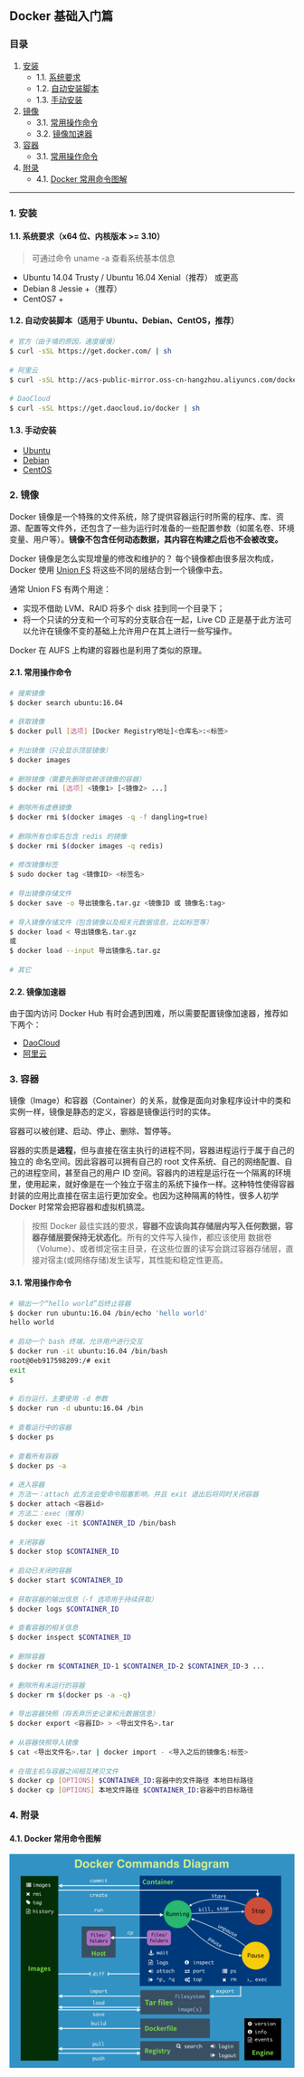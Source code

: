 Docker 基础入门篇
---

### 目录

1. [安装](#2-安装)
    - 1.1. [系统要求](#11-系统要求)
    - 1.2. [自动安装脚本](#12-自动安装脚本)
    - 1.3. [手动安装](#13-手动安装)
2. [镜像](#2-镜像)
	- 3.1. [常用操作命令](#21-常用操作命令)
	- 3.2. [镜像加速器](#22-镜像加速器)
3. [容器](#3-容器)
	- 3.1. [常用操作命令](#31-常用操作命令)
4. [附录](#4-附录)
	- 4.1. [Docker 常用命令图解](#41-docker-常用命令图解) 

---


### 1. 安装

#### 1.1. 系统要求（x64 位、内核版本 >= 3.10）

> 可通过命令 uname -a 查看系统基本信息

+ Ubuntu 14.04 Trusty / Ubuntu 16.04 Xenial（推荐） 或更高
+ Debian 8 Jessie +（推荐）
+ CentOS7 +

#### 1.2. 自动安装脚本（适用于 Ubuntu、Debian、CentOS，推荐）

```bash
# 官方（由于墙的原因，速度缓慢）
$ curl -sSL https://get.docker.com/ | sh

# 阿里云
$ curl -sSL http://acs-public-mirror.oss-cn-hangzhou.aliyuncs.com/docker-engine/internet | sh -

# DaoCloud
$ curl -sSL https://get.daocloud.io/docker | sh
```

#### 1.3. 手动安装

+ [Ubuntu](https://www.docker.com/docker-ubuntu)
+ [Debian](https://www.docker.com/docker-debian)
+ [CentOS](https://www.docker.com/docker-centos-distribution)
    
### 2. 镜像

Docker 镜像是一个特殊的文件系统，除了提供容器运行时所需的程序、库、资源、配置等文件外，还包含了一些为运行时准备的一些配置参数（如匿名卷、环境变量、用户等）。**镜像不包含任何动态数据，其内容在构建之后也不会被改变。**

Docker 镜像是怎么实现增量的修改和维护的？ 每个镜像都由很多层次构成，Docker 使用 [Union FS](https://en.wikipedia.org/wiki/Union_mount) 将这些不同的层结合到一个镜像中去。

通常 Union FS 有两个用途：

- 实现不借助 LVM、RAID 将多个 disk 挂到同一个目录下；
- 将一个只读的分支和一个可写的分支联合在一起，Live CD 正是基于此方法可以允许在镜像不变的基础上允许用户在其上进行一些写操作。

Docker 在 AUFS 上构建的容器也是利用了类似的原理。

#### 2.1. 常用操作命令

```bash
# 搜索镜像
$ docker search ubuntu:16.04

# 获取镜像
$ docker pull [选项] [Docker Registry地址]<仓库名>:<标签>

# 列出镜像（只会显示顶层镜像）
$ docker images

# 删除镜像（需要先删除依赖该镜像的容器）
$ docker rmi [选项] <镜像1> [<镜像2> ...]

# 删除所有虚悬镜像
$ docker rmi $(docker images -q -f dangling=true)

# 删除所有仓库名包含 redis 的镜像
$ docker rmi $(docker images -q redis)

# 修改镜像标签
$ sudo docker tag <镜像ID> <标签名>

# 导出镜像存储文件
$ docker save -o 导出镜像名.tar.gz <镜像ID 或 镜像名:tag>

# 导入镜像存储文件（包含镜像以及相关元数据信息，比如标签等）
$ docker load < 导出镜像名.tar.gz
或
$ docker load --input 导出镜像名.tar.gz

# 其它

```

#### 2.2. 镜像加速器

由于国内访问 Docker Hub 有时会遇到困难，所以需要配置镜像加速器，推荐如下两个：

+ [DaoCloud](https://www.daocloud.io/mirror)
+ [阿里云](https://account.aliyun.com/login/login.htm?oauth_callback=https%3A%2F%2Fcr.console.aliyun.com%2F&lang=zh#/accelerator)

### 3. 容器

镜像（Image）和容器（Container）的关系，就像是面向对象程序设计中的类和实例一样，镜像是静态的定义，容器是镜像运行时的实体。

容器可以被创建、启动、停止、删除、暂停等。

容器的实质是**进程**，但与直接在宿主执行的进程不同，容器进程运行于属于自己的独立的 命名空间。因此容器可以拥有自己的 root 文件系统、自己的网络配置、自己的进程空间，甚至自己的用户 ID 空间。容器内的进程是运行在一个隔离的环境里，使用起来，就好像是在一个独立于宿主的系统下操作一样。这种特性使得容器封装的应用比直接在宿主运行更加安全。也因为这种隔离的特性，很多人初学 Docker 时常常会把容器和虚拟机搞混。

> 按照 Docker 最佳实践的要求，**容器不应该向其存储层内写入任何数据，容器存储层要保持无状态化**。所有的文件写入操作，都应该使用 数据卷（Volume）、或者绑定宿主目录，在这些位置的读写会跳过容器存储层，直接对宿主(或网络存储)发生读写，其性能和稳定性更高。

#### 3.1. 常用操作命令

```bash
# 输出一个“hello world”后终止容器
$ docker run ubuntu:16.04 /bin/echo 'hello world'
hello world

# 启动一个 bash 终端，允许用户进行交互
$ docker run -it ubuntu:16.04 /bin/bash 
root@0eb917598209:/# exit 
exit
$

# 后台运行，主要使用 -d 参数
$ docker run -d ubuntu:16.04 /bin

# 查看运行中的容器
$ docker ps

# 查看所有容器
$ docker ps -a

# 进入容器
# 方法一：attach 此方法会受命令阻塞影响，并且 exit 退出后将同时关闭容器
$ docker attach <容器id>
# 方法二：exec（推荐）
$ docker exec -it $CONTAINER_ID /bin/bash

# 关闭容器
$ docker stop $CONTAINER_ID

# 启动已关闭的容器
$ docker start $CONTAINER_ID

# 获取容器的输出信息（-f 选项用于持续获取）
$ docker logs $CONTAINER_ID

# 查看容器的相关信息
$ docker inspect $CONTAINER_ID

# 删除容器
$ docker rm $CONTAINER_ID-1 $CONTAINER_ID-2 $CONTAINER_ID-3 ...

# 删除所有未运行的容器
$ docker rm $(docker ps -a -q)

# 导出容器快照（将丢弃历史记录和元数据信息）
$ docker export <容器ID> > <导出文件名>.tar

# 从容器快照导入镜像
$ cat <导出文件名>.tar | docker import - <导入之后的镜像名:标签>

# 在宿主机与容器之间相互拷贝文件
$ docker cp [OPTIONS] $CONTAINER_ID:容器中的文件路径 本地目标路径
$ docker cp [OPTIONS] 本地文件路径 $CONTAINER_ID:容器中的目标路径
```

### 4. 附录

#### 4.1. Docker 常用命令图解

![docker commands](./images/docker-commands.png)